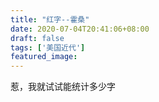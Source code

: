 ```yaml
---
title: "红字--霍桑"
date: 2020-07-04T20:41:06+08:00
draft: false
tags: ['美国近代']
featured_image:
---
```

惹，我就试试能统计多少字